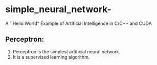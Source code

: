 # simple_neural_network-
A ``Hello World" Example of Artificial Intelligence in C/C++ and CUDA

## Perceptron: 
1. Perceptron is the simplest artificial neural network.
2. It is a supervised learning algorithm.
